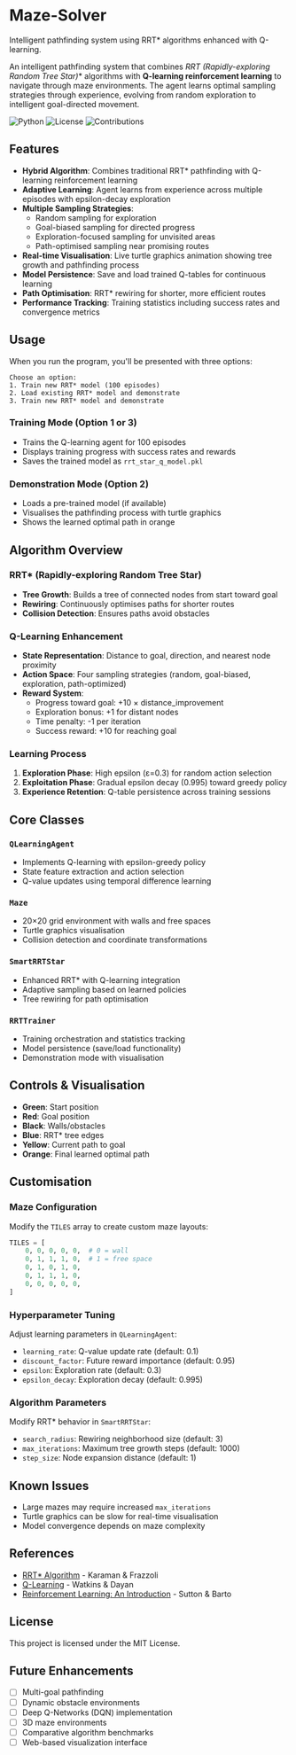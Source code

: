 # Maze-Solver
Intelligent pathfinding system using RRT* algorithms enhanced with Q-learning.

An intelligent pathfinding system that combines **RRT* (Rapidly-exploring Random Tree Star)** algorithms with **Q-learning reinforcement learning** to navigate through maze environments. The agent learns optimal sampling strategies through experience, evolving from random exploration to intelligent goal-directed movement.

![Python](https://img.shields.io/badge/python-v3.7+-blue.svg)
![License](https://img.shields.io/badge/license-MIT-green.svg)
![Contributions](https://img.shields.io/badge/contributions-welcome-orange.svg)

## Features

- **Hybrid Algorithm**: Combines traditional RRT* pathfinding with Q-learning reinforcement learning
- **Adaptive Learning**: Agent learns from experience across multiple episodes with epsilon-decay exploration
- **Multiple Sampling Strategies**: 
  - Random sampling for exploration
  - Goal-biased sampling for directed progress
  - Exploration-focused sampling for unvisited areas
  - Path-optimised sampling near promising routes
- **Real-time Visualisation**: Live turtle graphics animation showing tree growth and pathfinding process
- **Model Persistence**: Save and load trained Q-tables for continuous learning
- **Path Optimisation**: RRT* rewiring for shorter, more efficient routes
- **Performance Tracking**: Training statistics including success rates and convergence metrics

## Usage

When you run the program, you'll be presented with three options:

```
Choose an option:
1. Train new RRT* model (100 episodes)
2. Load existing RRT* model and demonstrate
3. Train new RRT* model and demonstrate
```

### Training Mode (Option 1 or 3)
- Trains the Q-learning agent for 100 episodes
- Displays training progress with success rates and rewards
- Saves the trained model as `rrt_star_q_model.pkl`

### Demonstration Mode (Option 2)
- Loads a pre-trained model (if available)
- Visualises the pathfinding process with turtle graphics
- Shows the learned optimal path in orange

## Algorithm Overview

### RRT* (Rapidly-exploring Random Tree Star)
- **Tree Growth**: Builds a tree of connected nodes from start toward goal
- **Rewiring**: Continuously optimises paths for shorter routes
- **Collision Detection**: Ensures paths avoid obstacles

### Q-Learning Enhancement
- **State Representation**: Distance to goal, direction, and nearest node proximity
- **Action Space**: Four sampling strategies (random, goal-biased, exploration, path-optimized)
- **Reward System**: 
  - Progress toward goal: +10 × distance_improvement
  - Exploration bonus: +1 for distant nodes
  - Time penalty: -1 per iteration
  - Success reward: +10 for reaching goal

### Learning Process
1. **Exploration Phase**: High epsilon (ε=0.3) for random action selection
2. **Exploitation Phase**: Gradual epsilon decay (0.995) toward greedy policy
3. **Experience Retention**: Q-table persistence across training sessions

## Core Classes

### `QLearningAgent`
- Implements Q-learning with epsilon-greedy policy
- State feature extraction and action selection
- Q-value updates using temporal difference learning

### `Maze`
- 20×20 grid environment with walls and free spaces
- Turtle graphics visualisation
- Collision detection and coordinate transformations

### `SmartRRTStar`
- Enhanced RRT* with Q-learning integration
- Adaptive sampling based on learned policies
- Tree rewiring for path optimisation

### `RRTTrainer`
- Training orchestration and statistics tracking
- Model persistence (save/load functionality)
- Demonstration mode with visualisation

## Controls & Visualisation

- **Green**: Start position
- **Red**: Goal position
- **Black**: Walls/obstacles
- **Blue**: RRT* tree edges
- **Yellow**: Current path to goal
- **Orange**: Final learned optimal path

## Customisation

### Maze Configuration
Modify the `TILES` array to create custom maze layouts:
```python
TILES = [
    0, 0, 0, 0, 0,  # 0 = wall
    0, 1, 1, 1, 0,  # 1 = free space
    0, 1, 0, 1, 0,
    0, 1, 1, 1, 0,
    0, 0, 0, 0, 0,
]
```

### Hyperparameter Tuning
Adjust learning parameters in `QLearningAgent`:
- `learning_rate`: Q-value update rate (default: 0.1)
- `discount_factor`: Future reward importance (default: 0.95)
- `epsilon`: Exploration rate (default: 0.3)
- `epsilon_decay`: Exploration decay (default: 0.995)

### Algorithm Parameters
Modify RRT* behavior in `SmartRRTStar`:
- `search_radius`: Rewiring neighborhood size (default: 3)
- `max_iterations`: Maximum tree growth steps (default: 1000)
- `step_size`: Node expansion distance (default: 1)


## Known Issues

- Large mazes may require increased `max_iterations`
- Turtle graphics can be slow for real-time visualisation
- Model convergence depends on maze complexity

## References

- [RRT* Algorithm](https://arxiv.org/abs/1105.1186) - Karaman & Frazzoli
- [Q-Learning](https://link.springer.com/article/10.1007/BF00992698) - Watkins & Dayan
- [Reinforcement Learning: An Introduction](http://incompleteideas.net/book/) - Sutton & Barto

## License

This project is licensed under the MIT License.

## Future Enhancements

- [ ] Multi-goal pathfinding
- [ ] Dynamic obstacle environments
- [ ] Deep Q-Networks (DQN) implementation
- [ ] 3D maze environments
- [ ] Comparative algorithm benchmarks
- [ ] Web-based visualization interface
